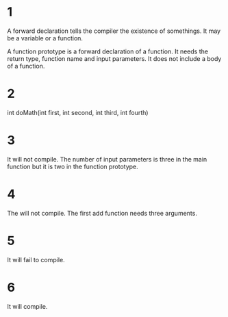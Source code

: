 # 1

A forward declaration tells the compiler the existence of somethings. It may be a variable or a function.

A function prototype is a forward declaration of a function. It needs the return type, function name and input parameters. It does not include a body of a function.

# 2

int doMath(int first, int second, int third, int fourth)

# 3

It will not compile. The number of input parameters is three in the main function but it is two in the function prototype.

# 4

The will not compile. The first add function needs three arguments.

# 5

It will fail to compile.

# 6

It will compile.
